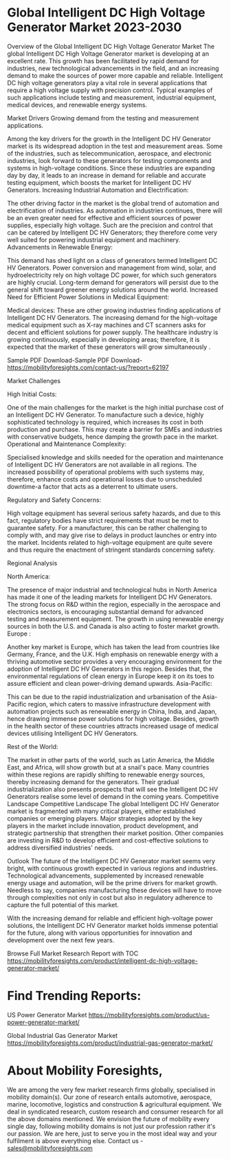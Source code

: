 # Global Intelligent DC High Voltage Generator Market 2023-2030
Overview of the Global Intelligent DC High Voltage Generator Market
The global Intelligent DC High Voltage Generator market is developing at an excellent rate. This growth has been facilitated by rapid demand for industries, new technological advancements in the field, and an increasing demand to make the sources of power more capable and reliable. Intelligent DC high voltage generators play a vital role in several applications that require a high voltage supply with precision control. Typical examples of such applications include testing and measurement, industrial equipment, medical devices, and renewable energy systems.

Market Drivers
Growing demand from the testing and measurement applications.

Among the key drivers for the growth in the Intelligent DC HV Generator market is its widespread adoption in the test and measurement areas. Some of the industries, such as telecommunication, aerospace, and electronic industries, look forward to these generators for testing components and systems in high-voltage conditions. Since these industries are expanding day by day, it leads to an increase in demand for reliable and accurate testing equipment, which boosts the market for Intelligent DC HV Generators.
Increasing Industrial Automation and Electrification:

The other driving factor in the market is the global trend of automation and electrification of industries. As automation in industries continues, there will be an even greater need for effective and efficient sources of power supplies, especially high voltage. Such are the precision and control that can be catered by Intelligent DC HV Generators; they therefore come very well suited for powering industrial equipment and machinery.
Advancements in Renewable Energy:

This demand has shed light on a class of generators termed Intelligent DC HV Generators. Power conversion and management from wind, solar, and hydroelectricity rely on high voltage DC power, for which such generators are highly crucial. Long-term demand for generators will persist due to the general shift toward greener energy solutions around the world.
Increased Need for Efficient Power Solutions in Medical Equipment:

Medical devices: These are other growing industries finding applications of Intelligent DC HV Generators. The increasing demand for the high-voltage medical equipment such as X-ray machines and CT scanners asks for decent and efficient solutions for power supply. The healthcare industry is growing continuously, especially in developing areas; therefore, it is expected that the market of these generators will grow simultaneously .

Sample PDF Download-Sample PDF Download- https://mobilityforesights.com/contact-us/?report=62197



Market Challenges

High Initial Costs:

One of the main challenges for the market is the high initial purchase cost of an Intelligent DC HV Generator. To manufacture such a device, highly sophisticated technology is required, which increases its cost in both production and purchase. This may create a barrier for SMEs and industries with conservative budgets, hence damping the growth pace in the market.
Operational and Maintenance Complexity:

Specialised knowledge and skills needed for the operation and maintenance of Intelligent DC HV Generators are not available in all regions. The increased possibility of operational problems with such systems may, therefore, enhance costs and operational losses due to unscheduled downtime-a factor that acts as a deterrent to ultimate users.

Regulatory and Safety Concerns:

High voltage equipment has several serious safety hazards, and due to this fact, regulatory bodies have strict requirements that must be met to guarantee safety. For a manufacturer, this can be rather challenging to comply with, and may give rise to delays in product launches or entry into the market. Incidents related to high-voltage equipment are quite severe and thus require the enactment of stringent standards concerning safety.


Regional Analysis

North America:

The presence of major industrial and technological hubs in North America has made it one of the leading markets for Intelligent DC HV Generators. The strong focus on R&D within the region, especially in the aerospace and electronics sectors, is encouraging substantial demand for advanced testing and measurement equipment. The growth in using renewable energy sources in both the U.S. and Canada is also acting to foster market growth.
Europe :

Another key market is Europe, which has taken the lead from countries like Germany, France, and the U.K. High emphasis on renewable energy with a thriving automotive sector provides a very encouraging environment for the adoption of Intelligent DC HV Generators in this region. Besides that, the environmental regulations of clean energy in Europe keep it on its toes to assure efficient and clean power-driving demand upwards.
Asia-Pacific:

This can be due to the rapid industrialization and urbanisation of the Asia-Pacific region, which caters to massive infrastructure development with automation projects such as renewable energy in China, India, and Japan, hence drawing immense power solutions for high voltage. Besides, growth in the health sector of these countries attracts increased usage of medical devices utilising Intelligent DC HV Generators.


Rest of the World:

The market in other parts of the world, such as Latin America, the Middle East, and Africa, will show growth but at a snail's pace. Many countries within these regions are rapidly shifting to renewable energy sources, thereby increasing demand for the generators. Their gradual industrialization also presents prospects that will see the Intelligent DC HV Generators realise some level of demand in the coming years.
Competitive Landscape
Competitive Landscape The global Intelligent DC HV Generator market is fragmented with many critical players, either established companies or emerging players. Major strategies adopted by the key players in the market include innovation, product development, and strategic partnership that strengthen their market position. Other companies are investing in R&D to develop efficient and cost-effective solutions to address diversified industries' needs.

Outlook
The future of the Intelligent DC HV Generator market seems very bright, with continuous growth expected in various regions and industries. Technological advancements, supplemented by increased renewable energy usage and automation, will be the prime drivers for market growth. Needless to say, companies manufacturing these devices will have to move through complexities not only in cost but also in regulatory adherence to capture the full potential of this market.

With the increasing demand for reliable and efficient high-voltage power solutions, the Intelligent DC HV Generator market holds immense potential for the future, along with various opportunities for innovation and development over the next few years.





Browse Full Market Research Report with TOC
https://mobilityforesights.com/product/intelligent-dc-high-voltage-generator-market/




# Find Trending Reports:
US Power Generator Market https://mobilityforesights.com/product/us-power-generator-market/


Global Industrial Gas Generator Market https://mobilityforesights.com/product/industrial-gas-generator-market/




# About Mobility Foresights,
We are among the very few market research firms globally, specialised in mobility domain(s). Our zone of research entails automotive, aerospace, marine, locomotive, logistics and construction & agricultural equipment. We deal in syndicated research, custom research and consumer research for all the above domains mentioned.
We envision the future of mobility every single day, following mobility domains is not just our profession rather it's our passion. We are here, just to serve you in the most ideal way and your fulfilment is above everything else. Contact us -  sales@mobilityforesights.com 





